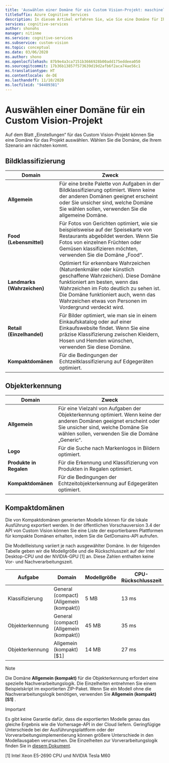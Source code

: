 ```yaml
---
title: 'Auswählen einer Domäne für ein Custom Vision-Projekt: maschinelles Sehen'
titleSuffix: Azure Cognitive Services
description: In diesem Artikel erfahren Sie, wie Sie eine Domäne für Ihr Projekt im Custom Vision Service auswählen.
services: cognitive-services
author: shonohs
manager: nitinme
ms.service: cognitive-services
ms.subservice: custom-vision
ms.topic: conceptual
ms.date: 03/06/2020
ms.author: shono
ms.openlocfilehash: 87b9e4a3ca7151b3666928b00add175eddeea050
ms.sourcegitcommit: 17b36b13857f573639d19d2afb6f2aca74ae56c1
ms.translationtype: HT
ms.contentlocale: de-DE
ms.lasthandoff: 11/10/2020
ms.locfileid: "94409381"
---
```

# <a name="select-a-domain-for-a-custom-vision-project"></a>Auswählen einer Domäne für ein Custom Vision-Projekt

Auf dem Blatt „Einstellungen“ für das Custom Vision-Projekt können Sie eine Domäne für das Projekt auswählen. Wählen Sie die Domäne, die Ihrem Szenario am nächsten kommt.

## <a name="image-classification"></a>Bildklassifizierung

|Domain|Zweck|
|---|---|
|__Allgemein__| Für eine breite Palette von Aufgaben in der Bildklassifizierung optimiert. Wenn keine der anderen Domänen geeignet erscheint oder Sie unsicher sind, welche Domäne Sie wählen sollen, verwenden Sie die allgemeine Domäne.|
|__Food (Lebensmittel)__|Für Fotos von Gerichten optimiert, wie sie beispielsweise auf der Speisekarte von Restaurants abgebildet werden. Wenn Sie Fotos von einzelnen Früchten oder Gemüsen klassifizieren möchten, verwenden Sie die Domäne „Food“.|
|__Landmarks (Wahrzeichen)__|Optimiert für erkennbare Wahrzeichen (Naturdenkmäler oder künstlich geschaffene Wahrzeichen). Diese Domäne funktioniert am besten, wenn das Wahrzeichen im Foto deutlich zu sehen ist. Die Domäne funktioniert auch, wenn das Wahrzeichen etwas von Personen im Vordergrund verdeckt wird.|
|__Retail (Einzelhandel)__|Für Bilder optimiert, wie man sie in einem Einkaufskatalog oder auf einer Einkaufswebsite findet. Wenn Sie eine präzise Klassifizierung zwischen Kleidern, Hosen und Hemden wünschen, verwenden Sie diese Domäne.|
|__Kompaktdomänen__| Für die Bedingungen der Echtzeitklassifizierung auf Edgegeräten optimiert.|

## <a name="object-detection"></a>Objekterkennung

|Domain|Zweck|
|---|---|
|__Allgemein__| Für eine Vielzahl von Aufgaben der Objekterkennung optimiert. Wenn keine der anderen Domänen geeignet erscheint oder Sie unsicher sind, welche Domäne Sie wählen sollen, verwenden Sie die Domäne „Generic“.|
|__Logo__|Für die Suche nach Markenlogos in Bildern optimiert.|
|__Produkte in Regalen__|Für die Erkennung und Klassifizierung von Produkten in Regalen optimiert.|
|__Kompaktdomänen__| Für die Bedingungen der Echtzeitobjekterkennung auf Edgegeräten optimiert.|

## <a name="compact-domains"></a>Kompaktdomänen

Die von Kompaktdomänen generierten Modelle können für die lokale Ausführung exportiert werden. In der öffentlichen Vorschauversion 3.4 der API von Custom Vision können Sie eine Liste der exportierbaren Plattformen für kompakte Domänen erhalten, indem Sie die GetDomains-API aufrufen.

Die Modellleistung variiert je nach ausgewählter Domäne. In der folgenden Tabelle geben wir die Modellgröße und die Rückschlusszeit auf der Intel Desktop-CPU und der NVIDIA-GPU \[1\] an. Diese Zahlen enthalten keine Vor- und Nachverarbeitungszeit.

|Aufgabe|Domain|Modellgröße|CPU-Rückschlusszeit|GPU-Rückschlusszeit|
|---|---|---|---|---|
|Klassifizierung|General (compact) (Allgemein (kompakt))|5 MB|13 ms|5 ms|
|Objekterkennung|General (compact) (Allgemein (kompakt))|45 MB|35 ms|5 ms|
|Objekterkennung|Allgemein (kompakt) [$1]|14 MB|27 ms|7 ms|

>[!NOTE]
>Die Domäne __Allgemein (kompakt)__ für die Objekterkennung erfordert eine spezielle Nachverarbeitungslogik. Die Einzelheiten entnehmen Sie einem Beispielskript im exportierten ZIP-Paket. Wenn Sie ein Modell ohne die Nachverarbeitungslogik benötigen, verwenden Sie __Allgemein (kompakt) [S1]__ .

>[!IMPORTANT]
>Es gibt keine Garantie dafür, dass die exportierten Modelle genau das gleiche Ergebnis wie die Vorhersage-API in der Cloud liefern. Geringfügige Unterschiede bei der Ausführungsplattform oder der Vorverarbeitungsimplementierung können größere Unterschiede in den Modellausgaben verursachen. Die Einzelheiten zur Vorverarbeitungslogik finden Sie in [diesem Dokument](quickstarts/image-classification.md).

\[1\] Intel Xeon E5-2690 CPU und NVIDIA Tesla M60
